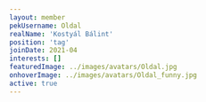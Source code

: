 ```yaml
---
layout: member
pekUsername: Oldal
realName: 'Kostyál Bálint'
position: 'tag'
joinDate: 2021-04
interests: []
featuredImage: ../images/avatars/Oldal.jpg
onhoverImage: ../images/avatars/Oldal_funny.jpg
active: true
---
```

